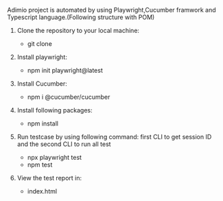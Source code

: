 Adimio project is automated by using Playwright,Cucumber framwork and Typescript language.(Following structure with POM)

1. Clone the repository to your local machine:
   - git clone 

2. Install playwright:
   - npm init playwright@latest

3. Install Cucumber:
   - npm i @cucumber/cucumber

4. Install following packages:
   - npm install

5. Run testcase by using following command: first CLI to get session ID and the second CLI to run all test
   - npx playwright test   
   - npm test

6. View the test report in:
   - index.html


